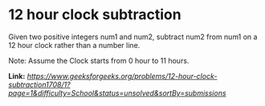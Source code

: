 # 12 hour clock subtraction
Given two positive integers num1 and num2, subtract num2 from num1 on a 12 hour clock rather than a number line.  
  
Note: Assume the Clock starts from 0 hour to 11 hours.  

**Link:** _https://www.geeksforgeeks.org/problems/12-hour-clock-subtraction1708/1?page=1&difficulty=School&status=unsolved&sortBy=submissions_
